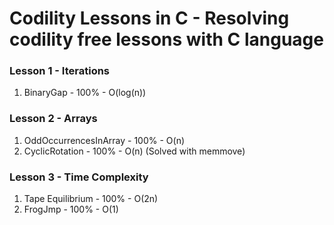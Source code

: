 # Codility Lessons in C - Resolving codility free lessons with C language

### Lesson 1 - Iterations
1. BinaryGap - 100% - O(log(n))

### Lesson 2 - Arrays
1. OddOccurrencesInArray - 100% - O(n)
2. CyclicRotation - 100% - O(n) (Solved with memmove)

### Lesson 3 - Time Complexity
1. Tape Equilibrium - 100% - O(2n)
2. FrogJmp - 100% - O(1)

